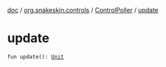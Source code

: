 [doc](../../index.md) / [org.snakeskin.controls](../index.md) / [ControlPoller](index.md) / [update](./update.md)

# update

`fun update(): `[`Unit`](https://kotlinlang.org/api/latest/jvm/stdlib/kotlin/-unit/index.html)
